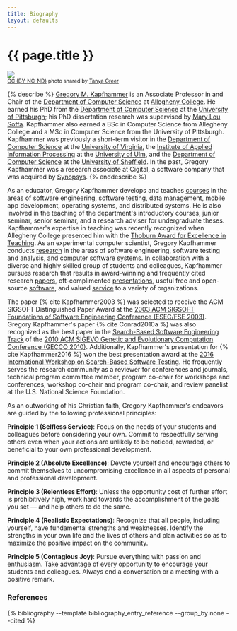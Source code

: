 ```yaml
---
title: Biography
layout: defaults
---
```


# {{ page.title }}

<a title="'Gregory M. Kapfhammer - Computer' - by Tanya Greer" href="{{site.baseurl}}{{page.url | remove_first:'/'}}"><img class="img-responsive-tight" src="{{site.baseurl}}download/images/gregory-kapfhammer-biography-small.jpg" /></a><br /><small><a href="http://creativecommons.org/licenses/by-nc-nd/4.0/">CC (BY-NC-ND)</a> photo shared by <a href="https://www.facebook.com/tkpapinchak">Tanya Greer</a></small>

{% describe %}
[Gregory M. Kapfhammer]({{site.baseurl}}) is an Associate Professor in and
Chair of the [Department of Computer Science](http://www.cs.allegheny.edu) at
[Allegheny College](http://www.allegheny.edu). He earned his PhD from the
[Department of Computer Science](https://cs.pitt.edu) at the [University of
Pittsburgh](http://www.pitt.edu); his PhD dissertation research was supervised
by [Mary Lou Soffa](http://www.cs.virginia.edu/~soffa/). Kapfhammer also earned
a BSc in Computer Science from Allegheny College and a MSc in Computer Science
from the University of Pittsburgh. Kapfhammer was previously a short-term
visitor in the [Department of Computer Science](http://www.cs.virginia.edu) at
the [University of Virginia](http://www.virginia.edu), the [Institute of
Applied Information Processing](http://iai.mathematik.uni-ulm.de/en/index.html)
at the [University of Ulm](http://www.uni-ulm.de/en), and the [Department of
Computer Science](https://www.sheffield.ac.uk/dcs) at the [University of
Sheffield](http://www.sheffield.ac.uk/). In the past, Gregory Kapfhammer was a
research associate at Cigital, a software company
that was acquired by
[Synopsys](https://www.synopsys.com/).
{% enddescribe %}

As an educator, Gregory Kapfhammer develops and teaches
[courses]({{site.baseurl}}teaching) in the areas of software engineering,
software testing, data management, mobile app development, operating systems,
and distributed systems. He is also involved in the teaching of the department's
introductory courses, junior seminar, senior seminar, and a research adviser for
undergraduate theses. Kapfhammer's expertise in teaching was recently
recognized when Allegheny College presented him with the [Thoburn Award for
Excellence in
Teaching](https://sites.allegheny.edu/alumni/award-recipients/#thoburn).
As an experimental computer scientist, Gregory Kapfhammer conducts
[research]({{site.baseurl}}research/) in the areas of software engineering,
software testing and analysis, and computer software systems. In collaboration
with a diverse and highly skilled group of students and colleagues, Kapfhammer
pursues research that results in award-winning and frequently cited research
[papers]({{site.baseurl}}research/papers/), oft-complimented
[presentations]({{site.baseurl}}research/presentations/), useful free and
open-source [software]({{site.baseurl}}software/), and valued
[service]({{site.baseurl}}/service/) to a variety of organizations.

<a name="Kapfhammer2003-return"></a>
<a name="Conrad2010a-return"></a>
<a name="Kapfhammer2016-return"></a>
The paper {% cite Kapfhammer2003 %} was selected to receive the ACM SIGSOFT
Distinguished Paper Award at the [2003 ACM SIGSOFT Foundations of Software
Engineering Conference (ESEC/FSE 2003)](http://esecfse.cs.helsinki.fi/).
Gregory Kapfhammer's paper  {% cite Conrad2010a %} was also recognized as the
best paper in the [Search-Based Software Engineering
Track](http://www.sigevo.org/gecco-2010/organizers-tracks.html#sbse) of the
[2010 ACM SIGEVO Genetic and Evolutionary Computation Conference (GECCO
2010)](http://www.sigevo.org/gecco-2010/). Additionally, Kapfhammer's
presentation for {% cite Kapfhammer2016 %} won the best presentation award at
the [2016 International Workshop on Search-Based Software
Testing](https://cse.sc.edu/~ggay/sbst2016/). He frequently serves the research
community as a reviewer for conferences and journals, technical program
committee member, program co-chair for workshops and conferences, workshop
co-chair and program co-chair, and review panelist at the U.S. National Science
Foundation.

As an outworking of his Christian faith, Gregory Kapfhammer's endeavors are
guided by the following professional principles:

<b>Principle 1 (Selfless Service)</b>: Focus on the needs of your students and
colleagues before considering your own. Commit to respectfully serving others
even when your actions are unlikely to be noticed, rewarded, or beneficial to
your own professional development.

<b>Principle 2 (Absolute Excellence)</b>: Devote yourself and encourage others
to commit themselves to uncompromising excellence in all aspects of personal and
professional development.

**Principle 3 (Relentless Effort)**: Unless the opportunity cost of further
effort is prohibitively high, work hard towards the accomplishment of the goals
you set &mdash; and help others to do the same.

**Principle 4 (Realistic Expectations)**: Recognize that all people, including
yourself, have fundamental strengths and weaknesses.  Identify the strengths in
your own life and the lives of others and plan activities so as to maximize the
positive impact on the community.

**Principle 5 (Contagious Joy)**: Pursue everything with passion and enthusiasm.
Take advantage of every opportunity to encourage your students and colleagues.
Always end a conversation or a meeting with a positive remark.

### References

{% bibliography --template bibliography_entry_reference --group_by none --cited %}
